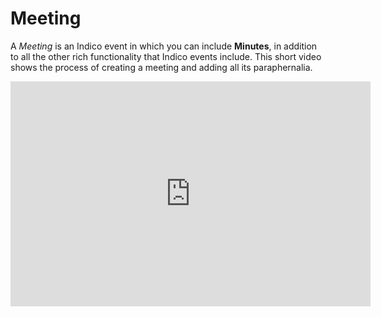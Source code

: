 # Meeting

A _Meeting_ is an Indico event in which you can include **Minutes**, in addition to all the other rich functionality that Indico events include. This short video shows the process of creating a meeting and adding all its paraphernalia.


<iframe width="576" height="360" frameborder="0" src="https://cds.cern.ch/video/2261868?showTitle=true" allowfullscreen></iframe>
